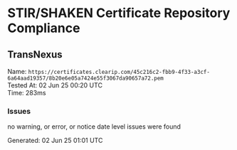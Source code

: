 # STIR/SHAKEN Certificate Repository Compliance

## TransNexus

Name: `https://certificates.clearip.com/45c216c2-fbb9-4f33-a3cf-6a64aad19357/8b20e6e05a7424e55f3067da90657a72.pem`\
Tested At: 02 Jun 25 00:20 UTC\
Time: 283ms

### Issues

no warning, or error, or notice date level issues were found

Generated: 02 Jun 25 01:01 UTC